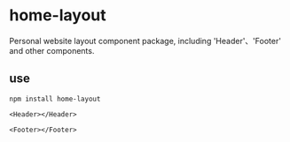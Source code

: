 # home-layout
Personal website layout component package, including 'Header'、'Footer' and other components.

## use
```
npm install home-layout
```
```
<Header></Header>
```
```
<Footer></Footer>
```